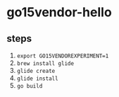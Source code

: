 # go15vendor-hello

## steps
1. `export GO15VENDOREXPERIMENT=1`
2. `brew install glide`
3. `glide create`
4. `glide install`
5. `go build`
